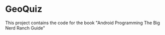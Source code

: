 # GeoQuiz
This project contains the code for the book "Android Programming The Big Nerd Ranch Guide"